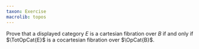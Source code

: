 ```yaml
---
taxon: Exercise
macrolib: topos
---
```


Prove that a displayed category $E$ is a cartesian fibration over $B$
if and only if $\TotOpCat{E}$ is a cocartesian fibration over $\OpCat{B}$.
